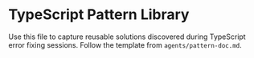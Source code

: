 ﻿# TypeScript Pattern Library

Use this file to capture reusable solutions discovered during TypeScript error fixing sessions. Follow the template from `agents/pattern-doc.md`.
